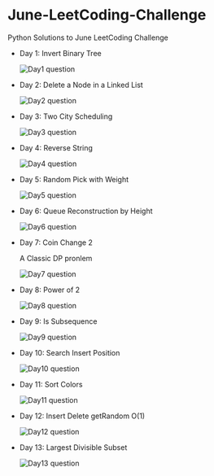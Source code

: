 # June-LeetCoding-Challenge
Python Solutions to June LeetCoding Challenge

<ul>
    <li>
		<p>Day 1: Invert Binary Tree</p>
		<img src="./questions/day1.png" alt="Day1 question">
    </li>
    <li>
		<p>Day 2: Delete a Node in a Linked List</p>
		<img src="./questions/day2.png" alt="Day2 question">
    </li>
    <li>
		<p>Day 3: Two City Scheduling</p>
		<img src="./questions/day3.png" alt="Day3 question">
    </li>
    <li>
		<p>Day 4: Reverse String</p>
		<img src="./questions/day4.png" alt="Day4 question">
    </li>
    <li>
		<p>Day 5: Random Pick with Weight</p>
		<img src="./questions/day5.png" alt="Day5 question">
    </li>
    <li>
		<p>Day 6: Queue Reconstruction by Height</p>
		<img src="./questions/day6.png" alt="Day6 question">
    </li>
    <li>
		<p>Day 7: Coin Change 2</p>
		<p>A Classic DP pronlem</p>
		<img src="./questions/day7.png" alt="Day7 question">
    </li>
	<li>
		<p>Day 8: Power of 2</p>
		<img src="./questions/day8.png" alt="Day8 question">
    </li>
	<li>
		<p>Day 9: Is Subsequence</p>
		<img src="./questions/day9.png" alt="Day9 question">
    </li>
	<li>
		<p>Day 10: Search Insert Position</p>
		<img src="./questions/day10.png" alt="Day10 question">
	</li>
	<li>
		<p>Day 11: Sort Colors</p>
		<img src="./questions/day11.png" alt="Day11 question">
	</li>
	<li>
		<p>Day 12: Insert Delete getRandom O(1)</p>
		<img src="./questions/day12.png" alt="Day12 question">
	</li>
	<li>
		<p>Day 13: Largest Divisible Subset</p>
		<img src="./questions/day13.png" alt="Day13 question">
	</li>
</ul>